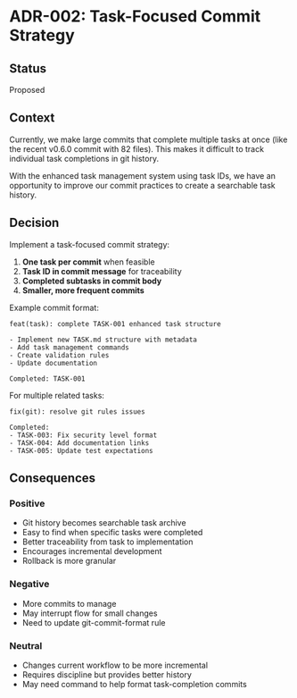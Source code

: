 # ADR-002: Task-Focused Commit Strategy

## Status
Proposed

## Context
Currently, we make large commits that complete multiple tasks at once (like the recent v0.6.0 commit with 82 files). This makes it difficult to track individual task completions in git history.

With the enhanced task management system using task IDs, we have an opportunity to improve our commit practices to create a searchable task history.

## Decision
Implement a task-focused commit strategy:

1. **One task per commit** when feasible
2. **Task ID in commit message** for traceability
3. **Completed subtasks in commit body**
4. **Smaller, more frequent commits**

Example commit format:
```
feat(task): complete TASK-001 enhanced task structure

- Implement new TASK.md structure with metadata
- Add task management commands
- Create validation rules
- Update documentation

Completed: TASK-001
```

For multiple related tasks:
```
fix(git): resolve git rules issues

Completed:
- TASK-003: Fix security level format
- TASK-004: Add documentation links
- TASK-005: Update test expectations
```

## Consequences

### Positive
- Git history becomes searchable task archive
- Easy to find when specific tasks were completed
- Better traceability from task to implementation
- Encourages incremental development
- Rollback is more granular

### Negative
- More commits to manage
- May interrupt flow for small changes
- Need to update git-commit-format rule

### Neutral
- Changes current workflow to be more incremental
- Requires discipline but provides better history
- May need command to help format task-completion commits